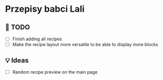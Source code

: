 # Przepisy babci Lali

## 🚀 TODO

- [ ] Finish adding all recipes
- [ ] Make the recipe layout more versatile to be able to display more blocks

## 💡 Ideas

- [ ] Random recipe preview on the main page
